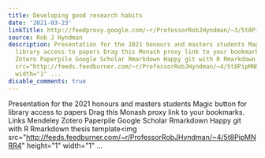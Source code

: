 ```yaml
---
title: Developing good research habits
date: '2021-03-23'
linkTitle: http://feedproxy.google.com/~r/ProfessorRobJHyndman/~3/5t8PipMNRR4/
source: Rob J Hyndman
description: Presentation for the 2021 honours and masters students Magic button for
  library access to papers Drag this Monash proxy link to your bookmarks. Links Mendeley
  Zotero Paperpile Google Scholar Rmarkdown Happy git with R Rmarkdown thesis template<img
  src="http://feeds.feedburner.com/~r/ProfessorRobJHyndman/~4/5t8PipMNRR4" height="1"
  width="1" ...
disable_comments: true
---
```

Presentation for the 2021 honours and masters students Magic button for library access to papers Drag this Monash proxy link to your bookmarks. Links Mendeley Zotero Paperpile Google Scholar Rmarkdown Happy git with R Rmarkdown thesis template<img src="http://feeds.feedburner.com/~r/ProfessorRobJHyndman/~4/5t8PipMNRR4" height="1" width="1" ...